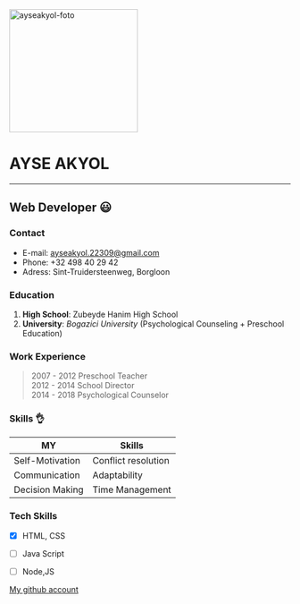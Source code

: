 
<html>
<img src="https://raw.githubusercontent.com/ayseakyol/class-8/master/student-bios/ayse.jpg" alt="ayseakyol-foto" height="220" width="230">
  </html>
  
  
# AYSE AKYOL
-----------------
## Web Developer :smiley:

### Contact
- E-mail: [ayseakyol.22309@gmail.com](https://ayseakyol.22309@gmail.com)  
- Phone: +32 498 40 29 42  
- Adress: Sint-Truidersteenweg, Borgloon  


### Education
1. **High School**: Zubeyde Hanim High School
2. **University**: *Bogazici University* (Psychological Counseling + Preschool Education)

### Work Experience  
> 2007 - 2012 Preschool Teacher  
2012 - 2014 School Director  
2014 - 2018 Psychological Counselor

### Skills  :ok_hand:


|  MY        |  Skills         |
|---------------|-----------------|
| Self-Motivation  | Conflict resolution |   
| Communication | Adaptability |  
| Decision Making | Time Management |

### Tech Skills


- [x] HTML, CSS  
- [ ] Java Script  
- [ ] Node,JS


 [My github account](https://github.com/ayseakyol/)  
